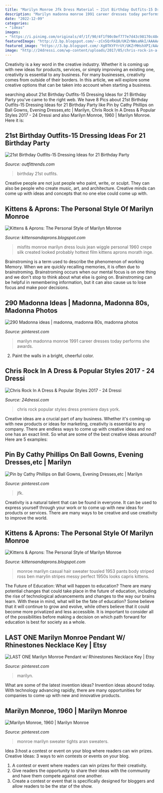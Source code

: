 ```yaml
---
title: "Marilyn Monroe Jfk Dress Material ~ 21st Birthday Outfits-15 Dressing Ideas For 21 Birthday Party"
description: "Marilyn madonna monroe 1991 career dresses today performs she awards"
date: "2022-12-09"
categories:
- "ideas"
images:
- "https://i.pinimg.com/originals/4f/1f/90/4f1f90c0ef777e7d43c98170c48ead6c.jpg"
featuredImage: "http://2.bp.blogspot.com/--zCn5QrRkQ0/UKZrNWsaNkI/AAAAAAAAALs/v8u6orsC0_w/s1600/Finale+3.jpg"
featured_image: "https://3.bp.blogspot.com/-Xg0TKYFYrUY/UKZrMHshXPI/AAAAAAAAALc/BX_lzNglJdg/s1600/Finale+1.JPG"
image: "http://24dressi.com/wp-content/uploads/2017/05/chris-rock-in-a-dress-popular-styles-2017_1_1.jpg"
---
```



Creativity is a key word in the creative industry. Whether it is coming up with new ideas for products, services, or simply improving an existing one, creativity is essential to any business. For many businesses, creativity comes from outside of their borders. In this article, we will explore some creative options that can be taken into account when starting a business.

	

		
searching about 21st Birthday Outfits-15 Dressing Ideas for 21 Birthday Party you've came to the right web. We have 8 Pics about 21st Birthday Outfits-15 Dressing Ideas for 21 Birthday Party like Pin by Cathy Phillips on Ball Gowns, Evening Dresses,etc | Marilyn, Chris Rock In A Dress &amp; Popular Styles 2017 - 24 Dressi and also Marilyn Monroe, 1960 | Marilyn Monroe. Here it is:
		
    
## 21st Birthday Outfits-15 Dressing Ideas For 21 Birthday Party

<img loading=lazy src="https://www.outfittrends.com/wp-content/uploads/2015/09/1.2.jpg" onerror="this.onerror=null;this.src='https://tse3.mm.bing.net/th?id=OIP.cgftgncMOdAIQ0x8DRskVwHaLH&amp;pid=15.1';" alt="21st Birthday Outfits-15 Dressing Ideas for 21 Birthday Party">

_Source: outfittrends.com_

>birthday 21st outfits. 

	

Creative people are not just people who paint, write, or sculpt. They can also be people who create music, art, and architecture. Creative minds can come up with ideas and concepts that no one else could come up with.

    
## Kittens &amp; Aprons: The Personal Style Of Marilyn Monroe

<img loading=lazy src="https://3.bp.blogspot.com/-Xg0TKYFYrUY/UKZrMHshXPI/AAAAAAAAALc/BX_lzNglJdg/s1600/Finale+1.JPG" onerror="this.onerror=null;this.src='https://tse2.mm.bing.net/th?id=OIP.FnOm68Nr82Ra4Zcd8w2oQQHaLA&amp;pid=15.1';" alt="Kittens &amp; Aprons: The Personal Style of Marilyn Monroe">

_Source: kittensandaprons.blogspot.com_

>misfits monroe marilyn dress louis jean wiggle personal 1960 crepe silk created looked probably hottest film kittens aprons morath inge. 

	

Brainstroming is a term used to describe the phenomenon of working Memory. When we are quickly recalling memories, it is often due to brainstroming. Brainstroming occurs when our mental focus is on one thing and we don't stop to think about what else is going on. Brainstroming can be helpful in remembering information, but it can also cause us to lose focus and make poor decisions.

    
## 290 Madonna Ideas | Madonna, Madonna 80s, Madonna Photos

<img loading=lazy src="https://i.pinimg.com/236x/28/71/8b/28718b69e40fda994b8f832c4f837e37--academy-awards-marilyn-monroe.jpg" onerror="this.onerror=null;this.src='https://tse1.mm.bing.net/th?id=OIP.-LX02J8Bx0j954zGBiuO1QAAAA&amp;pid=15.1';" alt="290 Madonna ideas | madonna, madonna 80s, madonna photos">

_Source: pinterest.com_

>marilyn madonna monroe 1991 career dresses today performs she awards. 

	

2. Paint the walls in a bright, cheerful color.

    
## Chris Rock In A Dress &amp; Popular Styles 2017 - 24 Dressi

<img loading=lazy src="http://24dressi.com/wp-content/uploads/2017/05/chris-rock-in-a-dress-popular-styles-2017_1_1.jpg" onerror="this.onerror=null;this.src='https://tse2.mm.bing.net/th?id=OIP.e4OUbuJu2d2c3ja5i9IKrQHaJ4&amp;pid=15.1';" alt="Chris Rock In A Dress &amp; Popular Styles 2017 - 24 Dressi">

_Source: 24dressi.com_

>chris rock popular styles dress premiere days york. 

	

Creative ideas are a crucial part of any business. Whether it's coming up with new products or ideas for marketing, creativity is essential to any company. There are endless ways to come up with creative ideas and no one has an exact limit. So what are some of the best creative ideas around? Here are 5 examples: 

    
## Pin By Cathy Phillips On Ball Gowns, Evening Dresses,etc | Marilyn

<img loading=lazy src="https://i.pinimg.com/originals/6c/13/59/6c135962ce847f3fa783352248f62a80.jpg" onerror="this.onerror=null;this.src='https://tse1.mm.bing.net/th?id=OIP.03OynmP8Y0zZVshPWXVdbQHaJH&amp;pid=15.1';" alt="Pin by Cathy Phillips on Ball Gowns, Evening Dresses,etc | Marilyn">

_Source: pinterest.com_

>jfk. 

	

Creativity is a natural talent that can be found in everyone. It can be used to express yourself through your work or to come up with new ideas for products or services. There are many ways to be creative and use creativity to improve the world.

    
## Kittens &amp; Aprons: The Personal Style Of Marilyn Monroe

<img loading=lazy src="http://2.bp.blogspot.com/--zCn5QrRkQ0/UKZrNWsaNkI/AAAAAAAAALs/v8u6orsC0_w/s1600/Finale+3.jpg" onerror="this.onerror=null;this.src='https://tse3.mm.bing.net/th?id=OIP.oQGok7pI-PshGRxEpdbdpwHaJ7&amp;pid=15.1';" alt="Kittens &amp; Aprons: The Personal Style of Marilyn Monroe">

_Source: kittensandaprons.blogspot.com_

>monroe marilyn casual hair sweater tousled 1953 pants body striped ross ben marylin stripes messy perfect 1950s looks capris kittens. 

	

The Future of Education: What will happen to education?
There are many potential changes that could take place in the future of education, including the rise of technological advancements and changes to the way our brains learn. With these in mind, what will be the fate of education? Some believe that it will continue to grow and evolve, while others believe that it could become more privatized and less accessible. It is important to consider all of the possibilities before making a decision on which path forward for education is best for society as a whole.

    
## LAST ONE Marilyn Monroe Pendant W/ Rhinestones Necklace Key | Etsy

<img loading=lazy src="https://i.pinimg.com/originals/4f/1f/90/4f1f90c0ef777e7d43c98170c48ead6c.jpg" onerror="this.onerror=null;this.src='https://tse2.mm.bing.net/th?id=OIP.O49tNyJ3heKBQGR-QE5zFgHaFj&amp;pid=15.1';" alt="LAST ONE Marilyn Monroe Pendant w/ Rhinestones Necklace Key | Etsy">

_Source: pinterest.com_

>marilyn. 

	

What are some of the latest invention ideas?
Invention ideas abound today. With technology advancing rapidly, there are many opportunities for companies to come up with new and innovative products.

    
## Marilyn Monroe, 1960 | Marilyn Monroe

<img loading=lazy src="https://s-media-cache-ak0.pinimg.com/736x/80/2c/19/802c19bf5e2f220d25db666407fadc62.jpg" onerror="this.onerror=null;this.src='https://tse1.mm.bing.net/th?id=OIP.HpAf0ZbpVt3CZDL_IYS1cgHaLH&amp;pid=15.1';" alt="Marilyn Monroe, 1960 | Marilyn Monroe">

_Source: pinterest.com_

>monroe marilyn sweater tights aran sweaters. 

	

Idea 3:host a contest or event on your blog where readers can win prizes.
Creative Ideas: 3 ways to win contests or events on your blog.
1. A contest or event where readers can win prizes for their creativity.
2. Give readers the opportunity to share their ideas with the community and have them compete against one another.
3. Create a contest or event that is specifically designed for bloggers and allow readers to be the star of the show.

